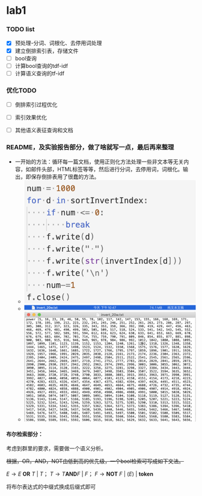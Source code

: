 # lab1

### TODO list

- [x] 预处理-分词、词根化、去停用词处理
- [x] 建立倒排索引表，存储文件
- [ ] bool查询
- [ ] 计算bool查询的tdf-idf
- [ ] 计算语义查询的tf-idf

### 优化TODO

- [ ] 倒排索引过程优化
- [ ] 索引效果优化
- [ ] 其他语义表征查询和文档







### README，及实验报告部分，做了啥就写一点，最后再来整理

- 一开始的方法：循环每一篇文档，使用正则化方法处理一些非文本等无关内容，如邮件头部，HTML标签等等，然后进行分词，去停用词，词根化。输出，即保存倒排表用了很蠢的方法。
  - ![ori_save](figs/ori_save.png)
  - ![ori_size](figs/ori_size.png)
  - ![ori_eg](figs/ori_eg.png)



#### 布尔检索部分：

考虑到群里的要求，需要做一个语义分析。

~~根据，OR，AND，NOT由低到高的优先级，一个bool检索可写成如下文法。~~

$E\to E\  \mathbf{OR}\  T\  |\  T$； $T\to T\mathbf{AND}F\ |\ F$； $F\to \mathbf{NOT}\ F\ |\ (E)\ |\ \mathbf{token}$

将布尔表达式的中缀式换成后缀式即可